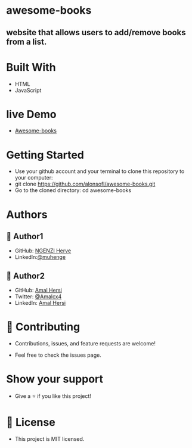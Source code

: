 # awesome-books

## website that allows users to add/remove books from a list.


# Built With
- HTML 
- JavaScript

# live Demo 
- [Awesome-books](https://yesbooks.netlify.app/)

# Getting Started
  - Use your github account and your terminal to clone this repository to your computer:
  - git clone https://github.com/alonsofl/awesome-books.git
  - Go to the cloned directory: cd awesome-books


# Authors

## 👤 Author1

- GitHub: [NGENZI Herve](https://github.com/muhenge)
- LinkedIn:[@muhenge](https://www.ngenziherve.me/)


## 👤 Author2

- GitHub: [Amal Hersi](https://github.com/Amalcxc)
- Twitter: [@Amalcx4](https://twitter.com/home?lang=en)
- LinkedIn: [Amal Hersi](https://www.linkedin.com/in/amal-hersi-a29583205/)

# 🤝 Contributing
- Contributions, issues, and feature requests are welcome!

- Feel free to check the issues page.

# Show your support
- Give a ⭐️ if you like this project!


# 📝 License
- This project is MIT licensed.